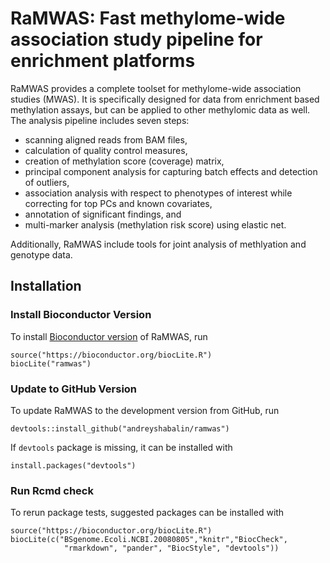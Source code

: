 # RaMWAS: Fast methylome-wide association study pipeline for enrichment platforms

RaMWAS provides a complete toolset for 
methylome-wide association studies (MWAS).
It is specifically designed for data from 
enrichment based methylation assays,
but can be applied to other methylomic data as well.
The analysis pipeline includes seven steps:

* scanning aligned reads from BAM files,  
* calculation of quality control measures,  
* creation of methylation score (coverage) matrix,  
* principal component analysis for capturing batch effects
and detection of outliers,  
* association analysis with respect to phenotypes of interest
while correcting for top PCs and known covariates,  
* annotation of significant findings, and  
* multi-marker analysis (methylation risk score) using elastic net.  

Additionally, RaMWAS include tools for joint analysis of methlyation and
genotype data.

## Installation

### Install Bioconductor Version

To install
[Bioconductor version](https://bioconductor.org/packages/ramwas/)
of RaMWAS, run

```
source("https://bioconductor.org/biocLite.R")
biocLite("ramwas")
```

### Update to GitHub Version

To update RaMWAS to the development version from GitHub, run

```
devtools::install_github("andreyshabalin/ramwas")
```

If `devtools` package is missing, it can be installed with

```
install.packages("devtools")
```

### Run Rcmd check

To rerun package tests, suggested packages can be installed with

```
source("https://bioconductor.org/biocLite.R")
biocLite(c("BSgenome.Ecoli.NCBI.20080805","knitr","BiocCheck", 
            "rmarkdown", "pander", "BiocStyle", "devtools"))
```
